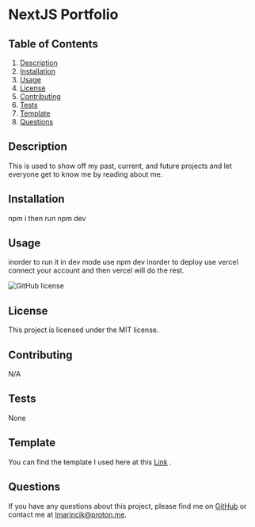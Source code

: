 # NextJS Portfolio

## Table of Contents

1. [Description](#description)
2. [Installation](#installation)
3. [Usage](#usage)
4. [License](#license)
5. [Contributing](#contributing)
6. [Tests](#tests)
7. [Template](#template)
8. [Questions](#questions)

## Description

This is used to show off my past, current, and future projects and let everyone get to know me by reading about me. 

## Installation

npm i then run npm dev

## Usage

inorder to run it in dev mode use npm dev inorder to deploy use vercel connect your account and then vercel will do the rest.

![GitHub license](https://img.shields.io/badge/license-MIT-blue.svg)

## License

This project is licensed under the MIT license.

## Contributing

N/A

## Tests

None

## Template

You can find the template I used here at this [Link](https://tailwindui.com/templates/spotlight) .

## Questions

If you have any questions about this project, please find me on [GitHub](https://github.com/Coderinsightmaven) or contact me at lmarincik@proton.me.

